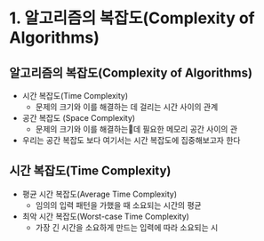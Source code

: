 # 1. 알고리즘의 복잡도\(Complexity of Algorithms\)

## 알고리즘의 복잡도\(Complexity of Algorithms\)

* 시간 복잡도\(Time Complexity\)
  * 문제의 크기와 이를 해결하는 데 걸리는 시간 사이의 관계
* 공간 복잡도 \(Space Complexity\)
  * 문제의 크기와 이를 해결하는데 필요한 메모리 공간 사이의 관
* 우리는 공간 복잡도 보다 여기서는 시간 복잡도에 집중해보고자 한다

## 시간 복잡도\(Time Complexity\)

* 평균 시간 복잡도\(Average Time Complexity\)
  * 임의의 입력 패턴을 가했을 때 소요되는 시간의 평균
* 최악 시간 복잡도\(Worst-case Time Complexity\)
  * 가장 긴 시간을 소요하게 만드는 입력에 따라 소요되는 시

